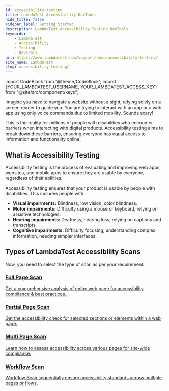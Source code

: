 ```yaml
---
id: accessibility-testing
title: LambdaTest Accessibility DevTools
hide_title: false
sidebar_label: Getting Started
description: LambdaTest Accessibility Testing DevTools
keywords:
    - LambdaTest
    - Accessibility
    - Testing
    - DevTools
url: https://www.lambdatest.com/support/docs/accessibility-testing/
site_name: LambdaTest
slug: accessibility-testing/
---
```


import CodeBlock from '@theme/CodeBlock';
import {YOUR_LAMBDATEST_USERNAME, YOUR_LAMBDATEST_ACCESS_KEY} from "@site/src/component/keys";

<script type="application/ld+json"
      dangerouslySetInnerHTML={{ __html: JSON.stringify({
       "@context": "https://schema.org",
        "@type": "BreadcrumbList",
        "itemListElement": [{
          "@type": "ListItem",
          "position": 1,
          "name": "Home",
          "item": "https://www.lambdatest.com"
        },{
          "@type": "ListItem",
          "position": 2,
          "name": "Support",
          "item": "https://www.lambdatest.com/support/docs/"
        },{
          "@type": "ListItem",
          "position": 3,
          "name": "What is Accessibility Testing",
          "item": "https://www.lambdatest.com/support/docs/accessibility-testing/"
        }]
      })
    }}
></script>
Imagine you have to navigate a website without a sight, relying solely on a screen reader to guide you. You are trying to interact with an app or a web-app using only voice commands due to limited mobility. Sounds scary!

This is the reality for millions of people with disabilities who encounter barriers when interacting with digital products. Accessibility testing aims to break down these barriers, ensuring everyone has equal access to information and functionality online.

## What is Accessibility Testing

Accessibility testing is the process of evaluating and improving web apps, websites, and mobile apps to ensure they are usable by everyone, regardless of their abilities.

Accessibility testing ensures that your product is usable by people with disabilities. This includes people with:

- **Visual impairments:** Blindness, low vision, color blindness.
- **Motor impairments:** Difficulty using a mouse or keyboard, relying on assistive technologies.
- **Hearing impairments:** Deafness, hearing loss, relying on captions and transcripts.
- **Cognitive impairments:** Difficulty focusing, understanding complex information, needing simpler interfaces.

## Types of LambdaTest Accessibility Scans

Now, you need to select the type of scan as per your requirement:

<div className="support_main">  
  <a href="/docs/accessibility-testing-full-page-scanner">
    <div className="support_inners">
      <h3>Full Page Scan</h3>
      <p>Get a comprehensive analysis of entire web page for accessibility compliance & best practices..</p>
    </div>
  </a>
  <a href="/docs/accessibility-testing-partial-page-scanner">
    <div className="support_inners">
      <h3>Partial Page Scan</h3>
      <p>Get the accessibility check for selected sections or elements within a web page.</p>
    </div>
  </a>
  <a href="/docs/accessibility-testing-multi-page-scanner">
    <div className="support_inners">
      <h3>Multi Page Scan</h3>
      <p>Learn how to assess accessibility across various pages for site-wide compliance.</p>
    </div>
  </a>
  <a href="/docs/accessibility-testing-workflow-scanner">
    <div className="support_inners">
      <h3>Workflow Scan</h3>
      <p>Workflow Scan sequentially ensure accessibility standards across multiple pages or flows.</p>
    </div>
  </a>
</div> 